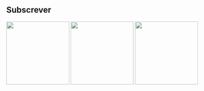 ## Subscrever
[<img src="https://mausaoalto.github.io/files/apple_podcasts.svg" width="165"/>](https://podcasts.apple.com/cz/podcast/maus-ao-alto/id1549379394)
[<img src="https://mausaoalto.github.io/files/google_podcasts.svg" width="165"/>](https://www.google.com/podcasts?feed=aHR0cHM6Ly9tYXVzYW9hbHRvLmdpdGh1Yi5pby9tYXVzYW9hbHRvLmdpdGh1Yi5pby9mZWVkLnhtbA%3D%3D)
[<img src="https://mausaoalto.github.io/files/spotify.svg" width="165"/>](https://open.spotify.com/show/7oyrE7fmdvEa21IsB84WWF)
